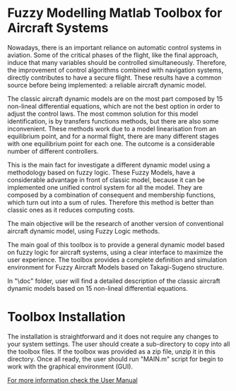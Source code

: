 # Fuzzy Modelling Matlab Toolbox for Aircraft Systems
Nowadays, there is an important reliance on automatic control systems in aviation. Some of the critical phases of the flight, like the final approach, induce that many variables should be controlled simultaneously.  Therefore, the improvement of control algorithms combined with navigation systems, directly contributes to have a secure flight. These results have a common source before being implemented: a reliable aircraft dynamic model. 


The classic aircraft dynamic models are on the most part composed by 15 non-lineal differential equations, which are not the best option in order to adjust the control laws. The most common solution for this model identification, is by transfers functions methods, but there are also some inconvenient. These methods work due to a model linearisation  from an equilibrium point, and for a normal flight, there are many different stages with one equilibrium point for each one. The outcome is a considerable number of different controllers.

This is the main fact for investigate a different dynamic model using a methodology based on fuzzy logic. These Fuzzy Models, have a considerable advantage in front of classic model, because it can be implemented one unified control system for all the model. They are composed by a combination of consequent and membership functions, which turn out into a sum of rules. Therefore this method is better than classic ones as it reduces computing costs.

The main objective will be the research of another version of conventional aircraft dynamic model, using Fuzzy Logic methods. 

The main goal of this toolbox is to provide a general dynamic model based on fuzzy logic for aircraft systems, using a clear interface to maximize the user experience. The toolbox provides a complete definition and simulation environment for Fuzzy Aircraft Models based on Takagi-Sugeno structure. 

In "\doc" folder, user will find a detailed description of the classic aircraft dynamic models based on  15 non-lineal differential equations. 

# Toolbox Installation
The installation is straightforward and it does not require any changes to your system settings. The user should create a sub-directory to copy into all the toolbox files. If the toolbox was provided as a zip file, unzip it in this directory. Once all ready, the user should run "MAIN.m" script for begin to work with the graphical environment (GUI).

[For more information check the User Manual ](Toolbox_Documentation.pdf)
